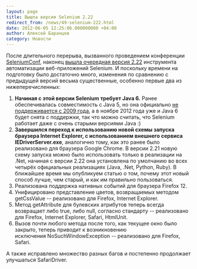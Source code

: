 ```yaml
---
layout: page
title: Вышла версия Selenium 2.22
redirect_from: /news/49-selenium-222.html
date: 2012-06-05 12:25:06.000000000 +04:00
author: Алексей Баранцев
category: Новости
---
```

<p>После длительного перерыва, вызванного проведением конференции <a href="http://www.seleniumconf.org/">SeleniumConf</a>, наконец <a href="http://seleniumhq.org/download/">вышла очередная версия 2.22</a> инструмента автоматизации веб-приложений Selenium. И поскольку времени на подготовку было достаточно много, изменения по сравнению с предыдущей версий весьма существенные, особенно первые два из нижеперечисленных:</p>
<ol>
<li><strong>Начиная с этой версии Selenium требует Java 6.</strong> Ранее обеспечивалась совместимость с Java 5, но она официально <a href="http://www.oracle.com/technetwork/java/eol-135779.html">не поддерживается с 2009 года</a>, а в ноябре 2012 года уже и Java 6 будет снята с поддержки, так что можно считать, что Selenium работает даже с очень старыми версиями Java :)</li>
<li><strong>Завершился переход к использованию новой схемы запуска браузера Internet Explorer, с использованием внешнего сервиса IEDriverServer.exe</strong>, аналогично тому, как это ранее было реализовано для браузера Google Chrome. В версии 2.21 новую схему запуска можно было использовать только в реализации на .Net, начиная с версии 2.22 она установлена по умолчанию во всех четырёх официальных реализациях (Java, .Net, Python, Ruby). В ближайшее время мы опубликуем статью о том, почему этот новый способ лучше, чем старый, и как им правильно пользоваться.</li>
<li>Реализована поддержка нативных событий для браузера Firefox 12.</li>
<li>Унифицировано представление цветов, возвращаемых методом getCssValue -- реализовано для Firefox, Internet Explorer.</li>
<li>Метод getAttribute для булевских атрибутов теперь всегда возвращает либо true, либо null, согласно стандарту -- реализовано для Firefox, Internet Explorer, Safari, HtmlUnit.</li>
<li>Вызов почти любого метода после того, как текущее окно было закрыто, теперь приводит к возникновению исключения <span>NoSuchWindowException -- реализовано для Firefox, Safari.</span></li>
</ol>
<p>А также исправлено множество разных багов и постепенно продолжает улучшаться SafariDriver.</p>

